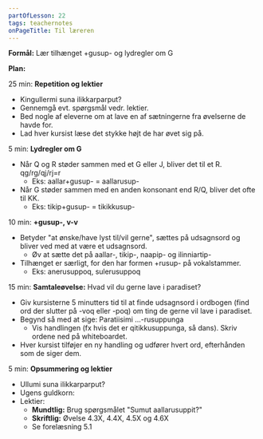 ```yaml
---
partOfLesson: 22
tags: teachernotes
onPageTitle: Til læreren
---
```

**Formål:** Lær tilhænget +gusup- og lydregler om G

**Plan:**

25 min: **Repetition og lektier**

- Kingullermi suna ilikkarparput?
- Gennemgå evt. spørgsmål vedr. lektier.
- Bed nogle af eleverne om at lave en af sætningerne fra øvelserne de havde for.
- Lad hver kursist læse det stykke højt de har øvet sig på.

5 min: **Lydregler om G**

- Når Q og R støder sammen med et G eller J, bliver det til et R. qg/rg/qj/rj=r
    - Eks: aallar+gusup- = aallarusup-
- Når G støder sammen med en anden konsonant end R/Q, bliver det ofte til KK.
    - Eks: tikip+gusup- = tikikkusup-

10 min: **+gusup-, v-v**

- Betyder "at ønske/have lyst til/vil gerne", sættes på udsagnsord og bliver ved med at være et udsagnsord.
    - Øv at sætte det på aallar-, tikip-, naapip- og ilinniartip-
- Tilhænget er særligt, for den har formen +rusup- på vokalstammer.
    - Eks: anerusuppoq, sulerusuppoq

15 min: **Samtaleøvelse:** Hvad vil du gerne lave i paradiset?

- Giv kursisterne 5 minutters tid til at finde udsagnsord i ordbogen (find ord der slutter på -voq eller -poq) om ting de gerne vil lave i paradiset.
- Begynd så med at sige: Paratiisimi ...-rusuppunga
    - Vis handlingen (fx hvis det er qitikkusuppunga, så dans). Skriv ordene ned på whiteboardet.
- Hver kursist tilføjer en ny handling og udfører hvert ord, efterhånden som de siger dem.

5 min: **Opsummering og lektier**

- Ullumi suna ilikkarparput?
- Ugens guldkorn: 
- Lektier:
    - **Mundtlig:** Brug spørgsmålet "Sumut aallarusuppit?"
    - **Skriftlig:** Øvelse 4.3X, 4.4X, 4.5X og 4.6X
    - Se forelæsning 5.1